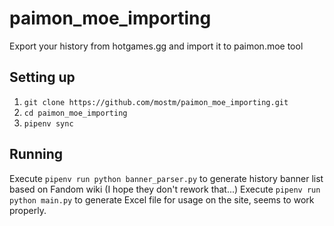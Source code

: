 # paimon_moe_importing
Export your history from hotgames.gg and import it to paimon.moe tool

## Setting up
1. `git clone https://github.com/mostm/paimon_moe_importing.git`
2. `cd paimon_moe_importing`
3. `pipenv sync`

## Running
Execute `pipenv run python banner_parser.py` to generate history banner list based on Fandom wiki (I hope they don't rework that...)
Execute `pipenv run python main.py` to generate Excel file for usage on the site, seems to work properly.
